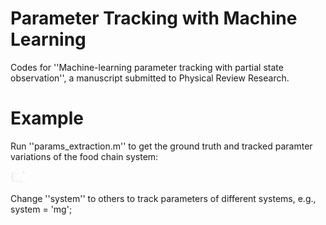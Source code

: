 # Parameter Tracking with Machine Learning
Codes for ''Machine-learning parameter tracking with partial state observation'', a manuscript submitted to Physical Review Research.

# Example

Run ''params_extraction.m'' to get the ground truth and tracked paramter variations of the food chain system:

<img src='results/foodchain.png' width='25'>

Change ''system'' to others to track parameters of different systems, e.g., system = 'mg';
